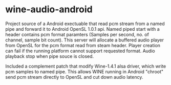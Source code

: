 # wine-audio-android
Project source of a Android exectuable that read pcm stream from a named pipe and forward it to Android OpenSL 1.0.1 api.
Named piped start with a header contains pcm format paramters  (Samples per second, no. of channel, sample bit count). This server will allocate a buffered audio player from OpenSL for the pcm format read from steam header. Player creation can fail if the running platform cannot support requested format. Audio playback stop when pipe souce is closed.

Included a complement patch that modify Wine-1.4.1 alsa driver, which write pcm samples to named pipe. This allows WINE running in Android "chroot" send pcm stream directly to OpenSL and cut down audio latency.
